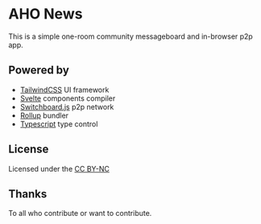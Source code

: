 AHO News
===========

This is a simple one-room community messageboard and in-browser p2p app.

Powered by
----------

 - [TailwindCSS](https://tailwindcss.com) UI framework
 - [Svelte](https://svelte.dev/) components compiler
 - [Switchboard.js](https://github.com/shadowmoose/switchboard.js) p2p network
 - [Rollup](https://rollupjs.org) bundler
 - [Typescript](https://www.typescriptlang.org) type control

License
-------

Licensed under the [CC BY-NC](https://creativecommons.org/licenses/by-nc/2.0/)

Thanks
------

To all who contribute or want to contribute.
